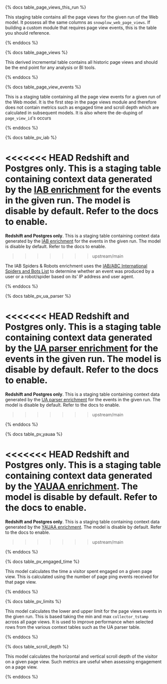 {% docs table_page_views_this_run %}

This staging table contains all the page views for the given run of the Web model. It possess all the same columns as `snowplow_web_page_views`. If building a custom module that requires page view events, this is the table you should reference.

{% enddocs %}


{% docs table_page_views %}

This derived incremental table contains all historic page views and should be the end point for any analysis or BI tools.

{% enddocs %}


{% docs table_page_view_events %}

This is a staging table containing all the page view events for a given run of the Web model. It is the first step in the page views module and therefore does not contain metrics such as engaged time and scroll depth which are calculated in subsequent models. It is also where the de-duping of `page_view_id`'s occurs

{% enddocs %}


{% docs table_pv_iab %}

<<<<<<< HEAD
Redshift and Postgres only. This is a staging table containing context data generated by the [IAB enrichment](https://docs.snowplowanalytics.com/docs/enriching-your-data/available-enrichments/iab-enrichment/) for the events in the given run. The model is disable by default. Refer to the docs to enable.
=======
**Redshift and Postgres only**. This is a staging table containing context data generated by the [IAB enrichment](https://docs.snowplow.io/docs/enriching-your-data/available-enrichments/iab-enrichment/) for the events in the given run. The model is disable by default. Refer to the docs to enable.
>>>>>>> upstream/main

The IAB Spiders & Robots enrichment uses the [IAB/ABC International Spiders and Bots List](https://iabtechlab.com/software/iababc-international-spiders-and-bots-list/) to determine whether an event was produced by a user or a robot/spider based on its’ IP address and user agent.

{% enddocs %}


{% docs table_pv_ua_parser %}

<<<<<<< HEAD
Redshift and Postgres only. This is a staging table containing context data generated by the [UA parser enrichment](https://docs.snowplowanalytics.com/docs/enriching-your-data/available-enrichments/ua-parser-enrichment/) for the events in the given run. The model is disable by default. Refer to the docs to enable.
=======
**Redshift and Postgres only**. This is a staging table containing context data generated by the [UA parser enrichment](https://docs.snowplow.io/docs/enriching-your-data/available-enrichments/ua-parser-enrichment/) for the events in the given run. The model is disable by default. Refer to the docs to enable.
>>>>>>> upstream/main

{% enddocs %}


{% docs table_pv_yauaa %}

<<<<<<< HEAD
Redshift and Postgres only. This is a staging table containing context data generated by the [YAUAA enrichment](https://docs.snowplowanalytics.com/docs/enriching-your-data/available-enrichments/yauaa-enrichment/). The model is disable by default. Refer to the docs to enable.
=======
**Redshift and Postgres only**. This is a staging table containing context data generated by the [YAUAA enrichment](https://docs.snowplow.io/docs/enriching-your-data/available-enrichments/yauaa-enrichment/). The model is disable by default. Refer to the docs to enable.
>>>>>>> upstream/main

{% enddocs %}


{% docs table_pv_engaged_time %}

This model calculates the time a visitor spent engaged on a given page view. This is calculated using the number of page ping events received for that page view.

{% enddocs %}


{% docs table_pv_limits %}

This model calculates the lower and upper limit for the page views events in the given run. This is based taking the min and max `collector_tstamp` across all page views. It is used to improve performance when selected rows from the various context tables such as the UA parser table. 

{% enddocs %}


{% docs table_scroll_depth %}

This model calculates the horizontal and vertical scroll depth of the visitor on a given page view. Such metrics are useful when assessing engagement on a page view.

{% enddocs %}
